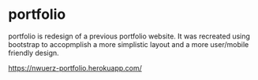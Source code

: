 # portfolio

portfolio is redesign of a previous portfolio website. It was recreated using bootstrap to accopmplish a more simplistic layout and a more user/mobile friendly design.

https://nwuerz-portfolio.herokuapp.com/
